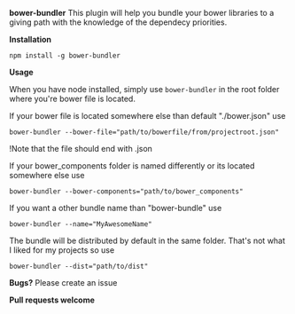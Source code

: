 **bower-bundler**
This plugin will help you bundle your bower libraries to a giving path with the knowledge of the dependecy priorities.

**Installation**

```
npm install -g bower-bundler
```


**Usage**

When you have node installed, simply use `bower-bundler` in the root folder where you're bower file is located.

If your bower file is located somewhere else than default "./bower.json" use
```
bower-bundler --bower-file="path/to/bowerfile/from/projectroot.json"
```
!Note that the file should end with .json


If your bower_components folder is named differently or its located somewhere else use
```
bower-bundler --bower-components="path/to/bower_components"
```


If you want a other bundle name than "bower-bundle" use
```
bower-bundler --name="MyAwesomeName"
```


The bundle will be distributed by default in the same folder. That's not what I liked for my projects so use
```
bower-bundler --dist="path/to/dist"
```

**Bugs?**
Please create an issue

**Pull requests welcome**

